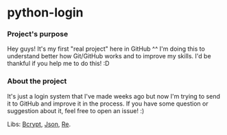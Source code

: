 # python-login

### **Project's purpose**
Hey guys! 
It's my first "real project" here in GitHub ^^
I'm doing this to understand better how Git/GitHub works and to improve my skills.
I'd be thankful if you help me to do this! :D

###  **About the project**

It's just a login system that I've made weeks ago but now I'm trying to send it to GitHub and improve it in the process.
If you have some question or suggestion about it, feel free to open an issue! :)

Libs: [Bcrypt](https://pypi.org/project/bcrypt/), [Json](https://docs.python.org/3/library/json.html), [Re](https://docs.python.org/3/library/re.html). 

